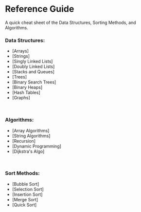 # Reference Guide

A quick cheat sheet of the Data Structures, Sorting Methods, and Algorithms.

### Data Structures:
  - [Arrays]
  - [Strings]
  - [Singly Linked Lists]
  - [Doubly Linked Lists]
  - [Stacks and Queues]
  - [Trees]
  - [Binary Search Trees]
  - [Binary Heaps]
  - [Hash Tables]
  - [Graphs]
<br>

### Algorithms:
  - [Array Algorithms]
  - [String Algorithms]
  - [Recursion]
  - [Dynamic Programming]
  - [Dijkstra's Algo]
<br>

### Sort Methods:
  - [Bubble Sort]
  - [Selection Sort]
  - [Insertion Sort]
  - [Merge Sort]
  - [Quick Sort]
<br>

